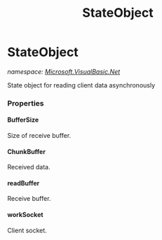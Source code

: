 ﻿---
title: StateObject
---

# StateObject
_namespace: [Microsoft.VisualBasic.Net](N-Microsoft.VisualBasic.Net.html)_

State object for reading client data asynchronously



### Properties

#### BufferSize
Size of receive buffer.
#### ChunkBuffer
Received data.
#### readBuffer
Receive buffer.
#### workSocket
Client socket.

